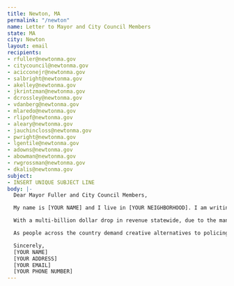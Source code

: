 ```yaml
---
title: Newton, MA
permalink: "/newton"
name: Letter to Mayor and City Council Members
state: MA
city: Newton
layout: email
recipients:
- rfuller@newtonma.gov
- citycouncil@newtonma.gov
- acicconejr@newtonma.gov
- salbright@newtonma.gov
- akelley@newtonma.gov
- jkrintzman@newtonma.gov
- dcrossley@newtonma.gov
- vdanberg@newtonma.gov
- mlaredo@newtonma.gov
- rlipof@newtonma.gov
- aleary@newtonma.gov
- jauchincloss@newtonma.gov
- pwright@newtonma.gov
- lgentile@newtonma.gov
- adowns@newtonma.gov
- abowman@newtonma.gov
- rwgrossman@newtonma.gov
- dkalis@newtonma.gov
subject:
- INSERT UNIQUE SUBJECT LINE
body: |-
  Dear Mayor Fuller and City Council Members,

  My name is [YOUR NAME] and I live in [YOUR NEIGHBORHOOD]. I am writing to ask that you use your power as elected officials to reject the proposed increase of $147k to the Newton Police Department’s FY21 budget.

  With a multi-billion dollar drop in revenue statewide, due to the many complications of COVID-19 and other departments losing money, an increase for the NPD budget does not make sense or benefit our city. It is especially difficult to justify that within the Police Department budget, $420k more is being put toward patrolling, which has already doubled since 2015, even as calls to service have decreased. This money should instead go toward the Library, Health & Human Services, Senior Services, Affordable Housing, or Youth Services.

  As people across the country demand creative alternatives to policing, the last thing Newton needs is more patrols or cruisers. Social service programs are what make our community safe, not more policing that leads to the murder and incarceration of Black, Indigenous, and Brown People of Color who are already disproportionately affected by the current economic and health crisis and by police brutality. If Newton is truly a town where Black Lives Matter, as Mayor Fuller said to protestors at City Hall, then demonstrate it through our tax dollars.

  Sincerely,
  [YOUR NAME]
  [YOUR ADDRESS]
  [YOUR EMAIL]
  [YOUR PHONE NUMBER]
---
```

